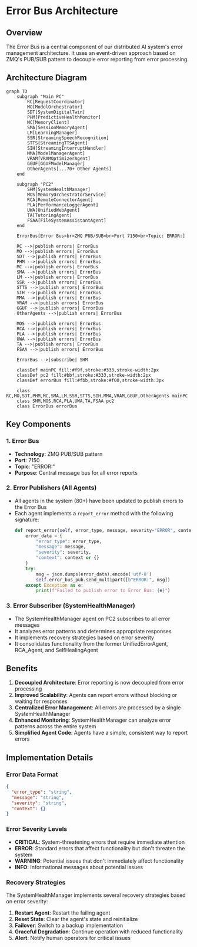 # Error Bus Architecture

## Overview

The Error Bus is a central component of our distributed AI system's error management architecture. It uses an event-driven approach based on ZMQ's PUB/SUB pattern to decouple error reporting from error processing.

## Architecture Diagram

```mermaid
graph TD
    subgraph "Main PC"
        RC[RequestCoordinator]
        MO[ModelOrchestrator]
        SDT[SystemDigitalTwin]
        PHM[PredictiveHealthMonitor]
        MC[MemoryClient]
        SMA[SessionMemoryAgent]
        LM[LearningManager]
        SSR[StreamingSpeechRecognition]
        STTS[StreamingTTSAgent]
        SIH[StreamingInterruptHandler]
        MMA[ModelManagerAgent]
        VRAM[VRAMOptimizerAgent]
        GGUF[GGUFModelManager]
        OtherAgents[...70+ Other Agents]
    end

    subgraph "PC2"
        SHM[SystemHealthManager]
        MOS[MemoryOrchestratorService]
        RCA[RemoteConnectorAgent]
        PLA[PerformanceLoggerAgent]
        UWA[UnifiedWebAgent]
        TA[TutoringAgent]
        FSAA[FileSystemAssistantAgent]
    end

    ErrorBus[Error Bus<br>ZMQ PUB/SUB<br>Port 7150<br>Topic: ERROR:]

    RC -->|publish errors| ErrorBus
    MO -->|publish errors| ErrorBus
    SDT -->|publish errors| ErrorBus
    PHM -->|publish errors| ErrorBus
    MC -->|publish errors| ErrorBus
    SMA -->|publish errors| ErrorBus
    LM -->|publish errors| ErrorBus
    SSR -->|publish errors| ErrorBus
    STTS -->|publish errors| ErrorBus
    SIH -->|publish errors| ErrorBus
    MMA -->|publish errors| ErrorBus
    VRAM -->|publish errors| ErrorBus
    GGUF -->|publish errors| ErrorBus
    OtherAgents -->|publish errors| ErrorBus

    MOS -->|publish errors| ErrorBus
    RCA -->|publish errors| ErrorBus
    PLA -->|publish errors| ErrorBus
    UWA -->|publish errors| ErrorBus
    TA -->|publish errors| ErrorBus
    FSAA -->|publish errors| ErrorBus

    ErrorBus -->|subscribe| SHM

    classDef mainPC fill:#f9f,stroke:#333,stroke-width:2px
    classDef pc2 fill:#bbf,stroke:#333,stroke-width:2px
    classDef errorBus fill:#fbb,stroke:#f00,stroke-width:3px
    
    class RC,MO,SDT,PHM,MC,SMA,LM,SSR,STTS,SIH,MMA,VRAM,GGUF,OtherAgents mainPC
    class SHM,MOS,RCA,PLA,UWA,TA,FSAA pc2
    class ErrorBus errorBus
```

## Key Components

### 1. Error Bus
- **Technology**: ZMQ PUB/SUB pattern
- **Port**: 7150
- **Topic**: "ERROR:"
- **Purpose**: Central message bus for all error reports

### 2. Error Publishers (All Agents)
- All agents in the system (80+) have been updated to publish errors to the Error Bus
- Each agent implements a `report_error` method with the following signature:
  ```python
  def report_error(self, error_type, message, severity="ERROR", context=None):
      error_data = {
          "error_type": error_type,
          "message": message,
          "severity": severity,
          "context": context or {}
      }
      try:
          msg = json.dumps(error_data).encode('utf-8')
          self.error_bus_pub.send_multipart([b"ERROR:", msg])
      except Exception as e:
          print(f"Failed to publish error to Error Bus: {e}")
  ```

### 3. Error Subscriber (SystemHealthManager)
- The SystemHealthManager agent on PC2 subscribes to all error messages
- It analyzes error patterns and determines appropriate responses
- It implements recovery strategies based on error severity
- It consolidates functionality from the former UnifiedErrorAgent, RCA_Agent, and SelfHealingAgent

## Benefits

1. **Decoupled Architecture**: Error reporting is now decoupled from error processing
2. **Improved Scalability**: Agents can report errors without blocking or waiting for responses
3. **Centralized Error Management**: All errors are processed by a single SystemHealthManager
4. **Enhanced Monitoring**: SystemHealthManager can analyze error patterns across the entire system
5. **Simplified Agent Code**: Agents have a simple, consistent way to report errors

## Implementation Details

### Error Data Format
```json
{
  "error_type": "string",
  "message": "string",
  "severity": "string",
  "context": {}
}
```

### Error Severity Levels
- **CRITICAL**: System-threatening errors that require immediate attention
- **ERROR**: Standard errors that affect functionality but don't threaten the system
- **WARNING**: Potential issues that don't immediately affect functionality
- **INFO**: Informational messages about potential issues

### Recovery Strategies
The SystemHealthManager implements several recovery strategies based on error severity:
1. **Restart Agent**: Restart the failing agent
2. **Reset State**: Clear the agent's state and reinitialize
3. **Failover**: Switch to a backup implementation
4. **Graceful Degradation**: Continue operation with reduced functionality
5. **Alert**: Notify human operators for critical issues 